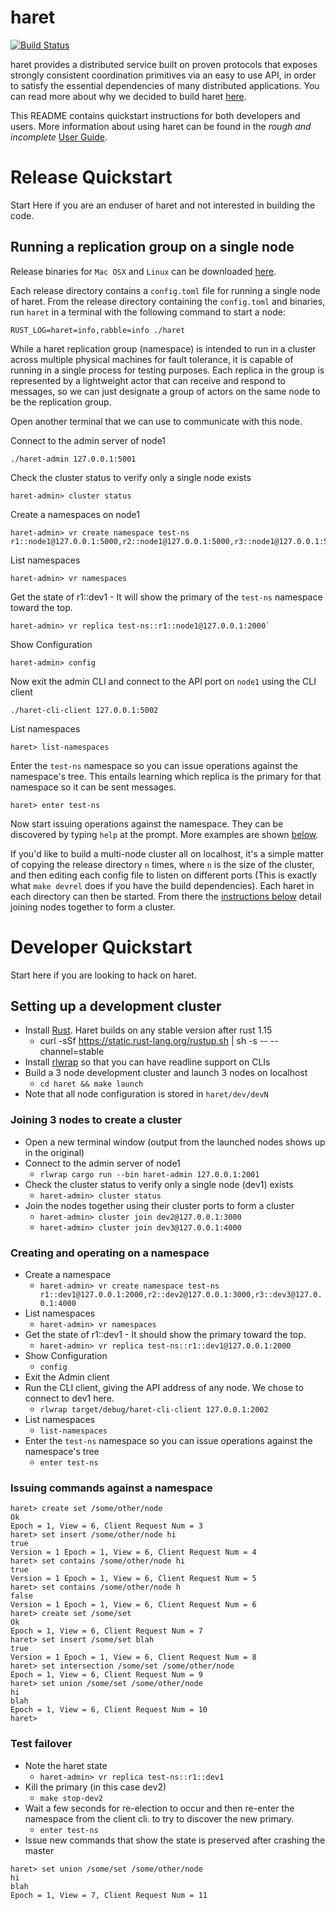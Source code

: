 # haret

[![Build
Status](https://travis-ci.org/vmware/haret.svg?branch=master)](https://travis-ci.org/vmware/haret)

haret provides a distributed service built on proven protocols that exposes strongly consistent coordination primitives via an easy to use API, in order to satisfy the essential dependencies of many distributed applications. You can read more about why we decided to build haret [here](https://github.com/vmware/haret/blob/master/docs/why.md).

This README contains quickstart instructions for both developers and users. More information
about using haret can be found in the *rough and incomplete* [User
Guide](https://github.com/vmware/haret/blob/master/docs/haret-user-guide.md).

# Release Quickstart
Start Here if you are an enduser of haret and not interested in building the code.

## Running a replication group on a single node
Release binaries for `Mac OSX` and `Linux` can be downloaded
[here](https://github.com/vmware/haret/releases).

Each release directory contains a `config.toml` file for running a single node of haret. From the release directory
containing the `config.toml` and binaries, run `haret` in a terminal with the following command to
start a node:

```
RUST_LOG=haret=info,rabble=info ./haret
```

While a haret replication group (namespace) is intended to run in a cluster across multiple physical
machines for fault tolerance, it is capable of running in a single process for testing purposes.
Each replica in the group is represented by a lightweight actor that can receive and respond to
messages, so we can just designate a group of actors on the same node to be the replication group.

Open another terminal that we can use to communicate with this node.

Connect to the admin server of node1

```
./haret-admin 127.0.0.1:5001
```

Check the cluster status to verify only a single node exists

```
haret-admin> cluster status
```

Create a namespaces on node1

```
haret-admin> vr create namespace test-ns r1::node1@127.0.0.1:5000,r2::node1@127.0.0.1:5000,r3::node1@127.0.0.1:5000

```

List namespaces

```
haret-admin> vr namespaces
```

Get the state of r1::dev1 - It will show the primary of the `test-ns` namespace toward the top.

```
haret-admin> vr replica test-ns::r1::node1@127.0.0.1:2000`
```

Show Configuration

```
haret-admin> config
```

Now exit the admin CLI and connect to the API port on `node1` using the CLI client

```
./haret-cli-client 127.0.0.1:5002
```

List namespaces

```
haret> list-namespaces
```

Enter the `test-ns` namespace so you can issue operations against the namespace's tree. This entails
learning which replica is the primary for that namespace so it can be sent messages.
```
haret> enter test-ns
```

Now start issuing operations against the namespace. They can be discovered by typing `help` at
the prompt. More examples are shown [below](#issuing-commands-against-a-namespace).

If you'd like to build a multi-node cluster all on localhost, it's a simple matter of copying the
release directory `n` times, where `n` is the size of the cluster, and then editing each config file
to listen on different ports (This is exactly what `make devrel` does if you have the build
dependencies). Each haret in each directory can then be started. From there the [instructions
below](#joining-3-nodes-to-create-a-cluster) detail joining nodes together to form a cluster.

# Developer Quickstart
Start here if you are looking to hack on haret.

## Setting up a development cluster
 * Install [Rust](https://doc.rust-lang.org/book/). Haret builds on any stable version after rust 1.15
   * curl -sSf https://static.rust-lang.org/rustup.sh | sh -s -- --channel=stable
 * Install [rlwrap](https://linux.die.net/man/1/rlwrap) so that you can have readline support on CLIs
 * Build a 3 node development cluster and launch 3 nodes on localhost
   * `cd haret && make launch`
 * Note that all node configuration is stored in `haret/dev/devN`

### Joining 3 nodes to create a cluster
 * Open a new terminal window (output from the launched nodes shows up in the original)
 * Connect to the admin server of node1
   * `rlwrap cargo run --bin haret-admin 127.0.0.1:2001`
 * Check the cluster status to verify only a single node (dev1) exists
   * `haret-admin> cluster status`
 * Join the nodes together using their cluster ports to form a cluster
   * `haret-admin> cluster join dev2@127.0.0.1:3000`
   * `haret-admin> cluster join dev3@127.0.0.1:4000`

### Creating and operating on a namespace
 * Create a namespace
   * `haret-admin> vr create namespace test-ns r1::dev1@127.0.0.1:2000,r2::dev2@127.0.0.1:3000,r3::dev3@127.0.0.1:4000`
 * List namespaces
   * `haret-admin> vr namespaces`
 * Get the state of r1::dev1 - It should show the primary toward the top.
   * `haret-admin> vr replica test-ns::r1::dev1@127.0.0.1:2000`
 * Show Configuration
   * `config`
 * Exit the Admin client
 * Run the CLI client, giving the API address of any node. We chose to connect to dev1 here.
   * `rlwrap target/debug/haret-cli-client 127.0.0.1:2002`
 * List namespaces
   * `list-namespaces`
 * Enter the `test-ns` namespace so you can issue operations against the namespace's tree
   * `enter test-ns`

### Issuing commands against a namespace

```
haret> create set /some/other/node
Ok
Epoch = 1, View = 6, Client Request Num = 3
haret> set insert /some/other/node hi
true
Version = 1 Epoch = 1, View = 6, Client Request Num = 4
haret> set contains /some/other/node hi
true
Version = 1 Epoch = 1, View = 6, Client Request Num = 5
haret> set contains /some/other/node h
false
Version = 1 Epoch = 1, View = 6, Client Request Num = 6
haret> create set /some/set
Ok
Epoch = 1, View = 6, Client Request Num = 7
haret> set insert /some/set blah
true
Version = 1 Epoch = 1, View = 6, Client Request Num = 8
haret> set intersection /some/set /some/other/node
Epoch = 1, View = 6, Client Request Num = 9
haret> set union /some/set /some/other/node
hi
blah
Epoch = 1, View = 6, Client Request Num = 10
haret>
```

### Test failover
 * Note the haret state
   * `haret-admin> vr replica test-ns::r1::dev1`
 * Kill the primary (in this case dev2)
   * `make stop-dev2`
 * Wait a few seconds for re-election to occur and then re-enter the namespace from the client cli.
   to try to discover the new primary.
   * `enter test-ns`
 * Issue new commands that show the state is preserved after crashing the master

```
haret> set union /some/set /some/other/node
hi
blah
Epoch = 1, View = 7, Client Request Num = 11
```

